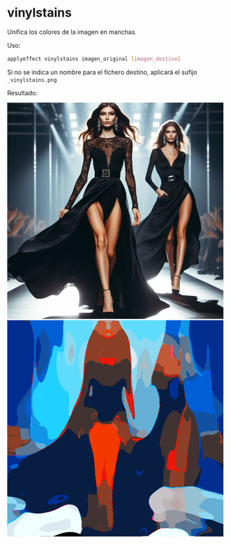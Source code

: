 # vinylstains

Unifica los colores de la imagen en manchas.

Uso:

``` sh
applyeffect vinylstains imagen_original [imagen_destino]
```

Si no se indica un nombre para el fichero destino, aplicará el sufijo `_vinylstains.png`

Resultado:

![imagen original](../../images/image.jpg)
![vinylstains](../../images/image_vinylstains.png)
